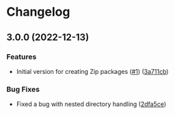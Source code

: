 # Changelog

## 3.0.0 (2022-12-13)


### Features

* Initial version for creating Zip packages ([#1](https://github.com/OctopusDeploy/create-zip-package-action/issues/1)) ([3a711cb](https://github.com/OctopusDeploy/create-zip-package-action/commit/3a711cbcca4fbc7b5d2523691d25d3a5cc601918))


### Bug Fixes

* Fixed a bug with nested directory handling ([2dfa5ce](https://github.com/OctopusDeploy/create-zip-package-action/commit/2dfa5ce3d63eda865eb7d1c49cfc9c391436545e))
